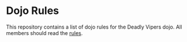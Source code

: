 Dojo Rules
==========

This repository contains a list of dojo rules for the Deadly Vipers dojo. 
All members should read the [rules](https://github.com/deadlyvipers).

